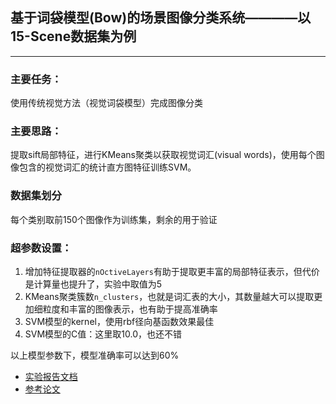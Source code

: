 ## 基于词袋模型(Bow)的场景图像分类系统————以15-Scene数据集为例

---

### 主要任务：
使用传统视觉方法（视觉词袋模型）完成图像分类

### 主要思路：
提取sift局部特征，进行KMeans聚类以获取视觉词汇(visual words)，使用每个图像包含的视觉词汇的统计直方图特征训练SVM。

### 数据集划分
每个类别取前150个图像作为训练集，剩余的用于验证

### 超参数设置：
1. 增加特征提取器的`nOctiveLayers`有助于提取更丰富的局部特征表示，但代价是计算量也提升了，实验中取值为5
2. KMeans聚类簇数`n_clusters`，也就是词汇表的大小，其数量越大可以提取更加细粒度和丰富的图像表示，也有助于提高准确率
3. SVM模型的kernel，使用rbf径向基函数效果最佳
4. SVM模型的C值：这里取10.0，也还不错

以上模型参数下，模型准确率可以达到60%

- [实验报告文档](./docs/场景图像分类系统.pdf)
- [参考论文](http://people.csail.mit.edu/torralba/courses/6.870/papers/cvpr06b.pdf)
